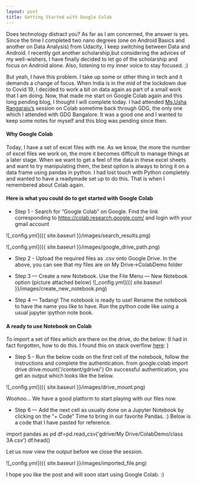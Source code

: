 ```yaml
---
layout: post
title: Getting Started with Google Colab
---
```


Does technology distract you? As far as I am concerned, the answer is yes. Since the time I completed two nano degrees (one on Android Basics and another on Data Analysis) from Udacity, I keep switching between Data and Android. I recently got another scholarship,but considering the advices of my well-wishers, I have finally decided to let go of the scholarship and focus on Android alone. Also, listening to my inner voice to stay focused. ;) 

But yeah, I have this problem. I take up some or other thing in tech and it demands a change of focus. When India is in the mid of the lockdown due to Covid 19, I decided to work a bit on data again as part of a small work that I am doing. Now, that made me start on Google Colab again and this long pending blog, I thought I will complete today.
I had attended [Ms.Usha Rangaraju’s](https://medium.com/@usharengaraju) session on Colab sometime back through GDG, the only one which I attended with GDG Bangalore. It was a good one and I wanted to keep some notes for myself and this blog was pending since then.


#### Why Google Colab
Today, I have a set of excel files with me. As we know, the more the number of excel files we work on, the more it becomes difficult to manage things at a later stage. When we want to get a feel of the data in these excel sheets and want to try manipulating them, the best option is always to bring it on a data frame using pandas in python. I had lost touch with Python completely and wanted to have a readymade set up to do this. That is when I remembered about Colab again.


#### Here is what you could do to get started with Google Colab
* Step 1 - Search for “Google Colab” on Google. Find the link corresponding to https://colab.research.google.com/ and login with your gmail account


![_config.yml]({{ site.baseurl }}/images/search_results.png)


![_config.yml]({{ site.baseurl }}/images/google_drive_path.png)

* Step 2 - Upload the required files as .csv onto Google Drive. In the above, you can see that my files are on My Drive->ColabDemo folder

* Step 3 — Create a new Notebook. Use the File Menu — New Notebook option (picture attached below)
![_config.yml]({{ site.baseurl }}/images/create_new_notebook.png)



* Step 4 — Tadang! The notebook is ready to use! Rename the notebook to have the name you like to have. Run the python code like using a usual jupyter ipython note book.

#### A ready to use Notebook on Colab
To import a set of files which are there on the drive, do the below:
(I had in fact forgotten, how to do this. I found this on stack overflow [here](https://stackoverflow.com/questions/48340341/read-csv-to-dataframe-in-google-colab): )

* Step 5 - Run the below code on the first cell of the notebook, follow the instructions and complete the authentication.
from google.colab import drive
drive.mount('/content/gdrive/')
On successful authentication, you get an output which looks like the below.

![_config.yml]({{ site.baseurl }}/images/drive_mount.png)


Woohoo… We have a good platform to start playing with our files now.


* Step 6 — Add the next cell as usually done on a Jupyter Notebook by clicking on the “+ Code”
Time to bring in our favorite Pandas. :) Below is a code that I have pasted for reference.

import pandas as pd
df=pd.read_csv('gdrive/My Drive/ColabDemo/class 3A.csv')
df.head()

Let us now view the output before we close the session.

![_config.yml]({{ site.baseurl }}/images/imported_file.png)


I hope you like the post and will soon start using Google Colab. :)

